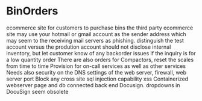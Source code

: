 # BinOrders
ecommerce site for customers to purchase bins
the third party ecommerce site may use your hotmail or gmail account as the sender address which may seem to the receiving mail servers as phishing.
distinguish the test account versus the prodution account
should not disclose internal inventory, but let customer know of any backorder issues if the inquiry is for a low quantity order
There are also orders for Compactors, reset the scales from time to time
Provision for on-call services as well as other services
Needs also security on the DNS settings of the web server, firewall, web server port
Block any cross site sql injection capability xss
Containerized webserver page and db connected back end
Docusign.  dropdowns in DocuSign seem obsolete
